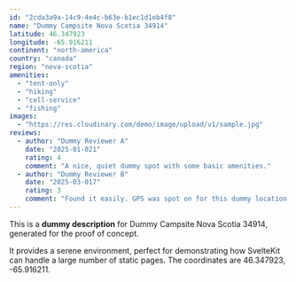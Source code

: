 ```yaml
---
id: "2cda3a9a-14c9-4e4c-b63e-b1ec1d1eb4f8"
name: "Dummy Campsite Nova Scotia 34914"
latitude: 46.347923
longitude: -65.916211
continent: "north-america"
country: "canada"
region: "nova-scotia"
amenities:
  - "tent-only"
  - "hiking"
  - "cell-service"
  - "fishing"
images:
  - "https://res.cloudinary.com/demo/image/upload/v1/sample.jpg"
reviews:
  - author: "Dummy Reviewer A"
    date: "2025-01-021"
    rating: 4
    comment: "A nice, quiet dummy spot with some basic amenities."
  - author: "Dummy Reviewer B"
    date: "2025-03-017"
    rating: 3
    comment: "Found it easily. GPS was spot on for this dummy location."
---
```


This is a **dummy description** for Dummy Campsite Nova Scotia 34914, generated for the proof of concept.

It provides a serene environment, perfect for demonstrating how SvelteKit can handle a large number of static pages. The coordinates are 46.347923, -65.916211.
